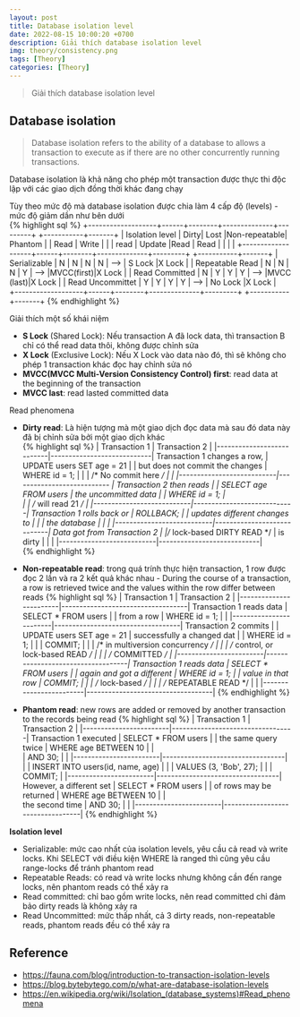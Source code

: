```yaml
---
layout: post
title: Database isolation level
date: 2022-08-15 10:00:20 +0700
description: Giải thích database isolation level
img: theory/consistency.png
tags: [Theory]
categories: [Theory]
---
```


> Giải thích database isolation level

## Database isolation

> Database isolation refers to the ability of a database to allows a transaction to execute as if there are no other concurrently running transactions.
   
Database isolation là khả năng cho phép một transaction được thực thi độc lập với các giao dịch đồng thời khác đang chạy

Tùy theo mức độ mà database isolation được chia làm 4 cấp độ (levels) - mức độ giảm dần như bên dưới  
{% highlight sql %}
+-------------------+------+--------+--------------+---------+     +-----------+-------+
|   Isolation level | Dirty| Lost   |Non-repeatable| Phantom |     |  Read     | Write |
|                   | read | Update |Read          | Read    |     |           |       |
+-------------------+------+--------+--------------+---------+     +-----------+-------+ 
| Serializable      |   N  |   N    |     N        |    N    | --> | S Lock    |X Lock |
| Repeatable Read   |   N  |   N    |     N        |    Y    | --> |MVCC(first)|X Lock | 
| Read Committed    |   N  |   Y    |     Y        |    Y    | --> |MVCC (last)|X Lock |
| Read Uncommittet  |   Y  |   Y    |     Y        |    Y    | --> |  No Lock  |X Lock |  
+-------------------+------+--------+--------------+---------+     +-----------+-------+
{% endhighlight %}

Giải thích một số khái niệm 
- **S Lock** (Shared Lock): Nếu transaction A đã lock data, thì transaction B chỉ có thể read data thôi, không được chỉnh sửa
- **X Lock** (Exclusive Lock): Nếu X Lock vào data nào đó, thì sẽ không cho phép 1 transaction khác đọc hay chỉnh sửa nó
- **MVCC(MVCC Multi-Version Consistency Control) first**: read data at the beginning of the transaction 
- **MVCC last**: read lasted committed data

Read phenomena
- **Dirty read**: Là hiện tượng mà một giao dịch đọc data mà sau đó data này đã bị chỉnh sửa bởi một giao dịch khác  
{% highlight sql %}
                                | Transaction 1             | Transaction 2              |
                                |---------------------------|----------------------------|
Transaction 1 changes a row,    | UPDATE users SET age = 21 |                            |
but does not commit the changes | WHERE id = 1;             |                            |
                                | /* No commit here */      |                            |
                                |---------------------------|--------------------------- |
Transaction 2 then reads        |                           | SELECT age FROM users      |
the uncommitted data            |                           | WHERE id = 1;              |  
                                |                           | /* will read 21 */         |
                                |---------------------------|----------------------------|
Transaction 1 rolls back or     | ROLLBACK;                 |                            | 
updates different changes to    |                           |                            |
the database                    |                           |                            |
                                |---------------------------|----------------------------|
Data got from Transaction 2     |                           |/* lock-based DIRTY READ */ |
is dirty                        |                           |                            |
                                |---------------------------|----------------------------|                                 
{% endhighlight %}

- **Non-repeatable read**: trong quá trính thực hiện transaction, 1 row được đọc 2 lần và ra 2 kết quả khác nhau - During the course of a transaction, a row is retrieved twice and the values within the row differ between reads 
{% highlight sql %}
                           | Transaction 1          | Transaction 2                     |
                           |------------------------|-----------------------------------|
Transaction 1 reads data   | SELECT * FROM users    |                                   |
from a row                 |  WHERE id = 1;         |                                   |
                           |------------------------|-----------------------------------|
Transaction 2 commits      |                        | UPDATE users SET age = 21         |
successfully a changed dat |                        | WHERE id = 1;                     |
                           |                        | COMMIT;                           |
                           |                        | /* in multiversion concurrency */ |
                           |                        | /* control, or lock-based READ */ |
                           |                        | /* COMMITTED */                   |
                           |------------------------|-----------------------------------|
Transaction 1 reads data   | SELECT * FROM users    |                                   |
again and got a different  | WHERE id = 1;          |                                   |
value in that row          | COMMIT;                |                                   |
                           | /* lock-based */       |                                   |
                           | /* REPEATABLE READ */  |                                   |
                           |------------------------|-----------------------------------|
{% endhighlight %}

- **Phantom read**: new rows are added or removed by another transaction to the records being read
{% highlight sql %}
                           | Transaction 1          | Transaction 2                    |
                           |------------------------|----------------------------------|
Transaction 1 executed     | SELECT * FROM users    |                                  |
the same query twice       |  WHERE age BETWEEN 10  |                                  |   
                           |  AND 30;               |                                  |
                           |------------------------|----------------------------------|
                           |                        | INSERT INTO users(id, name, age) |
                           |                        | VALUES (3, 'Bob', 27);           |
                           |                        | COMMIT;                          |
                           |------------------------|----------------------------------|
However, a different set   | SELECT * FROM users    |                                  |
of rows may be returned    |  WHERE age BETWEEN 10  |                                  |   
the second time            |  AND 30;               |                                  |
                           |------------------------|----------------------------------|
{% endhighlight %}
     
**Isolation level**
- Serializable: mức cao nhất của isolation levels, yêu cầu cả read và write locks. Khi SELECT với điều kiện WHERE là ranged thì cũng yêu cầu range-locks để tránh phantom read
- Repeatable Reads: có read và write locks nhưng không cần đến range locks, nên phantom reads có thể xảy ra
- Read committed: chỉ bao gồm write locks, nên read committed chỉ đảm bảo dirty reads là không xảy ra
- Read Uncommitted: mức thấp nhất, cả 3 dirty reads, non-repeatable reads, phantom reads đều có thể xảy ra


## Reference

- <https://fauna.com/blog/introduction-to-transaction-isolation-levels>
- <https://blog.bytebytego.com/p/what-are-database-isolation-levels>
- <https://en.wikipedia.org/wiki/Isolation_(database_systems)#Read_phenomena>